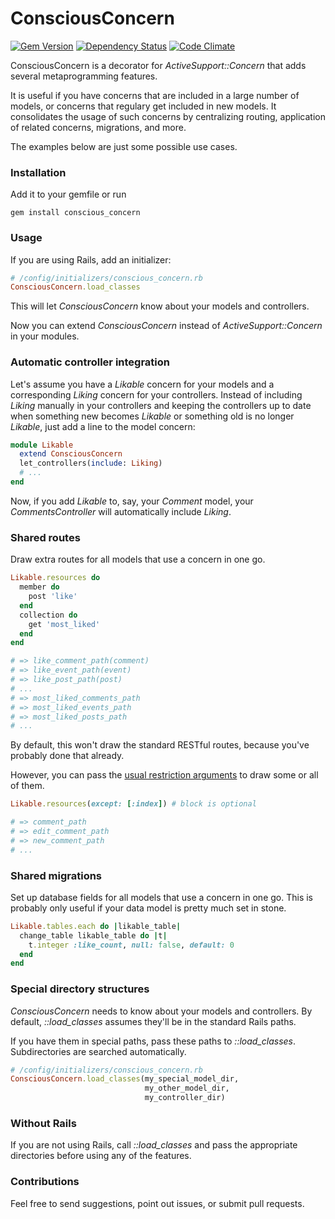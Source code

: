 
# ConsciousConcern

[![Gem Version](https://badge.fury.io/rb/conscious_concern.svg)](http://badge.fury.io/rb/conscious_concern)
[![Dependency Status](https://gemnasium.com/janosch-x/conscious_concern.svg)](https://gemnasium.com/janosch-x/conscious_concern)
[![Code Climate](https://codeclimate.com/github/janosch-x/conscious_concern/badges/gpa.svg)](https://codeclimate.com/github/janosch-x/conscious_concern)

ConsciousConcern is a decorator for *ActiveSupport::Concern* that adds several metaprogramming features.

It is useful if you have concerns that are included in a large number of models, or concerns that regulary get included in new models. It consolidates the usage of such concerns by centralizing routing, application of related concerns, migrations, and more.

The examples below are just some possible use cases.

### Installation

Add it to your gemfile or run

    gem install conscious_concern

### Usage

If you are using Rails, add an initializer:

```ruby
# /config/initializers/conscious_concern.rb
ConsciousConcern.load_classes
```

This will let *ConsciousConcern* know about your models and controllers.

Now you can extend *ConsciousConcern* instead of *ActiveSupport::Concern* in your modules.

### Automatic controller integration

Let's assume you have a *Likable* concern for your models and a corresponding *Liking* concern for your controllers. Instead of including *Liking* manually in your controllers and keeping the controllers up to date when something new becomes *Likable* or something old is no longer *Likable*, just add a line to the model concern:

```ruby
module Likable
  extend ConsciousConcern
  let_controllers(include: Liking)
  # ...
end
```

Now, if you add *Likable* to, say, your *Comment* model, your *CommentsController* will automatically include *Liking*.

### Shared routes

Draw extra routes for all models that use a concern in one go.

```ruby
Likable.resources do
  member do
    post 'like'
  end
  collection do
    get 'most_liked'
  end
end

# => like_comment_path(comment)
# => like_event_path(event)
# => like_post_path(post)
# ...
# => most_liked_comments_path
# => most_liked_events_path
# => most_liked_posts_path
# ...
```

By default, this won't draw the standard RESTful routes, because you've probably done that already. 

However, you can pass the [usual restriction arguments](http://guides.rubyonrails.org/routing.html#restricting-the-routes-created) to draw some or all of them.

```ruby
Likable.resources(except: [:index]) # block is optional

# => comment_path
# => edit_comment_path
# => new_comment_path
# ...
```

### Shared migrations

Set up database fields for all models that use a concern in one go. This is probably only useful if your data model is pretty much set in stone.

```ruby
Likable.tables.each do |likable_table|
  change_table likable_table do |t|
    t.integer :like_count, null: false, default: 0
  end
end
```

### Special directory structures

*ConsciousConcern* needs to know about your models and controllers. By default, *::load_classes* assumes they'll be in the standard Rails paths.

If you have them in special paths, pass these paths to *::load_classes*. Subdirectories are searched automatically.

```ruby
# /config/initializers/conscious_concern.rb
ConsciousConcern.load_classes(my_special_model_dir,
                              my_other_model_dir,
                              my_controller_dir)
```

### Without Rails

If you are not using Rails, call *::load_classes* and pass the appropriate directories before using any of the features.

### Contributions

Feel free to send suggestions, point out issues, or submit pull requests.

